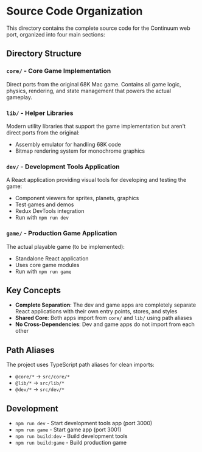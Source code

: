 # Source Code Organization

This directory contains the complete source code for the Continuum web port, organized into four main sections:

## Directory Structure

### `core/` - Core Game Implementation

Direct ports from the original 68K Mac game. Contains all game logic, physics, rendering, and state management that powers the actual gameplay.

### `lib/` - Helper Libraries

Modern utility libraries that support the game implementation but aren't direct ports from the original:

- Assembly emulator for handling 68K code
- Bitmap rendering system for monochrome graphics

### `dev/` - Development Tools Application

A React application providing visual tools for developing and testing the game:

- Component viewers for sprites, planets, graphics
- Test games and demos
- Redux DevTools integration
- Run with `npm run dev`

### `game/` - Production Game Application

The actual playable game (to be implemented):

- Standalone React application
- Uses core game modules
- Run with `npm run game`

## Key Concepts

- **Complete Separation**: The dev and game apps are completely separate React applications with their own entry points, stores, and styles
- **Shared Core**: Both apps import from `core/` and `lib/` using path aliases
- **No Cross-Dependencies**: Dev and game apps do not import from each other

## Path Aliases

The project uses TypeScript path aliases for clean imports:

- `@core/*` → `src/core/*`
- `@lib/*` → `src/lib/*`
- `@dev/*` → `src/dev/*`

## Development

- `npm run dev` - Start development tools app (port 3000)
- `npm run game` - Start game app (port 3001)
- `npm run build:dev` - Build development tools
- `npm run build:game` - Build production game
